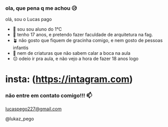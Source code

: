 ### ola, que pena q me achou 😥

olá, sou o Lucas pago 


- 📎 sou sou aluno do 1°C
- 👱 tenho 17 anos, e pretendo fazer faculdade de arquitetura na fag. 
- 🪴 não gosto que fiquem de gracinha comigo, e nem gosto de pessoas infantis
- 🤢 nem de criaturas que não sabem calar a boca na aula
- 😔 odeio ir pra aula, e não vejo a hora de fazer 18 anos logo


# insta: (https://intagram.com)
### não entre em contato comigo!!! 📫
lucaspego227@gmail.com

@lukaz_pego



